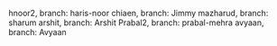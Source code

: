 hnoor2, branch: haris-noor
chiaen, branch: Jimmy
mazharud, branch: sharum
arshit, branch: Arshit
Prabal2, branch: prabal-mehra
avyaan, branch: Avyaan

